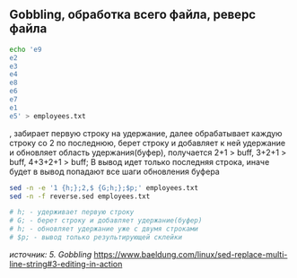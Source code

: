 ## Gobbling, обработка всего файла, реверс файла

```sh
echo 'e9
e2
e3
e4
e8
e6
e7
e1
e5' > employees.txt
```

, забирает первую строку на удержание, далее обрабатывает каждую строку со 2 по последнюю, берет строку и добавляет к ней удержание и обновляет область удержания(буфер), получается
2+1 	> buff,
3+2+1	> buff,
4+3+2+1	> buff;
В вывод идет только последняя строка, иначе будет в вывод попадают все шаги обновления буфера

```sh
sed -n -e '1 {h;};2,$ {G;h;};$p;' employees.txt
sed -n -f reverse.sed employees.txt

# h; - удерживает первую строку
# G; - берет строку и добавляет удержание(буфер)
# h; - обновляет удержание уже с двумя строками
# $p; - вывод только результирующей склейки
```

*источник:* _5. Gobbling_  <https://www.baeldung.com/linux/sed-replace-multi-line-string#3-editing-in-action>